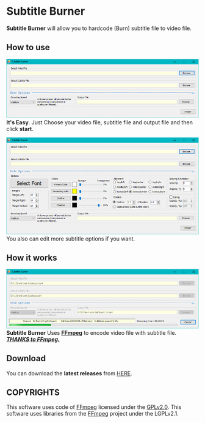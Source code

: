 # Subtitle Burner

**Subtitle Burner** will allow you to hardcode (Burn) subtitle file to video file.

## How to use

![Subtitle Burner](https://raw.githubusercontent.com/DrAliRagab/Subtitle-Burner/master/Subtitle%20Burner/Pic/1.PNG)
**It's Easy**. Just Choose your video file, subtitle file and output file and then click **start**.

![enter image description here](https://raw.githubusercontent.com/DrAliRagab/Subtitle-Burner/master/Subtitle%20Burner/Pic/2.PNG)
You also can edit more subtitle options if you want.

## How it works

![enter image description here](https://raw.githubusercontent.com/DrAliRagab/Subtitle-Burner/master/Subtitle%20Burner/Pic/3.PNG)
**Subtitle Burner** Uses **[FFmpeg](https://www.ffmpeg.org/)** to encode video file with subtitle file.
***[THANKS to FFmpeg.](https://git.ffmpeg.org/gitweb/ffmpeg.git)***

## Download
You can download the **latest releases** from [HERE]().

## COPYRIGHTS
This software uses code of <a href=http://ffmpeg.org>FFmpeg</a> licensed under the <a href=https://www.gnu.org/licenses/old-licenses/gpl-2.0.html>GPLv2.0</a>.
This software uses libraries from the [FFmpeg](http://ffmpeg.org) project under the LGPLv2.1.
